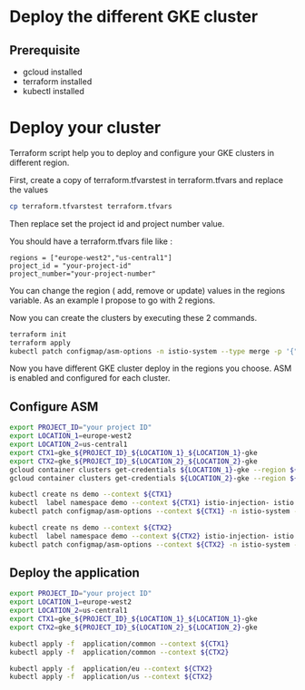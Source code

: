 # Deploy the different GKE cluster


## Prerequisite

* gcloud installed
* terraform installed
* kubectl installed

# Deploy your cluster
Terraform script help you to deploy and configure your GKE clusters in different region.

First, create a copy of terraform.tfvarstest in terraform.tfvars and replace the values

```bash
cp terraform.tfvarstest terraform.tfvars
```
Then replace set the project id and project number value.

You should have a terraform.tfvars file like : 
```properties
regions = ["europe-west2","us-central1"]
project_id = "your-project-id"
project_number="your-project-number"
```


You can change the region ( add, remove or update) values in the regions variable. As an example I propose to go with 2 regions.

Now you can create the clusters by executing these 2 commands.
```bash
terraform init
terraform apply
kubectl patch configmap/asm-options -n istio-system --type merge -p '{"data":{"multicluster_mode":"connected"}}'
```

Now you have different GKE cluster deploy in the regions you choose. ASM is enabled and configured for each cluster.

## Configure ASM

```bash
export PROJECT_ID="your project ID"
export LOCATION_1=europe-west2
export LOCATION_2=us-central1
export CTX1=gke_${PROJECT_ID}_${LOCATION_1}_${LOCATION_1}-gke
export CTX2=gke_${PROJECT_ID}_${LOCATION_2}_${LOCATION_2}-gke
gcloud container clusters get-credentials ${LOCATION_1}-gke --region ${LOCATION_1}
gcloud container clusters get-credentials ${LOCATION_2}-gke --region ${LOCATION_2}

kubectl create ns demo --context ${CTX1}
kubectl  label namespace demo --context ${CTX1} istio-injection- istio.io/rev=asm-managed --overwrite
kubectl patch configmap/asm-options --context ${CTX1} -n istio-system --type merge -p '{"data":{"multicluster_mode":"connected"}}'

kubectl create ns demo --context ${CTX2}
kubectl  label namespace demo --context ${CTX2} istio-injection- istio.io/rev=asm-managed --overwrite
kubectl patch configmap/asm-options --context ${CTX2} -n istio-system --type merge -p '{"data":{"multicluster_mode":"connected"}}'
```


## Deploy the application

```bash
export PROJECT_ID="your project ID"
export LOCATION_1=europe-west2
export LOCATION_2=us-central1
export CTX1=gke_${PROJECT_ID}_${LOCATION_1}_${LOCATION_1}-gke
export CTX2=gke_${PROJECT_ID}_${LOCATION_2}_${LOCATION_2}-gke

kubectl apply -f  application/common --context ${CTX1}
kubectl apply -f  application/common --context ${CTX2}

kubectl apply -f  application/eu --context ${CTX2}
kubectl apply -f  application/us --context ${CTX2}
```

 


